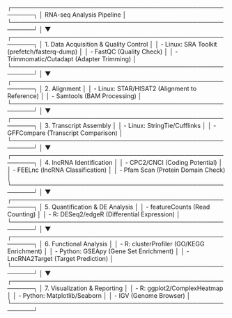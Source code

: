 ┌───────────────────────────────────────────────────────┐
│                 RNA-seq Analysis Pipeline             │
└───────────────────────────────────────────────────────┘
                              │
                              ▼
┌───────────────────────────────────────────────────────┐
│ 1. Data Acquisition & Quality Control                 │
│    - Linux: SRA Toolkit (prefetch/fasterq-dump)       │
│    - FastQC (Quality Check)                           │
│    - Trimmomatic/Cutadapt (Adapter Trimming)          │
└───────────────────────────────────────────────────────┘
                              │
                              ▼
┌───────────────────────────────────────────────────────┐
│ 2. Alignment                                          │
│    - Linux: STAR/HISAT2 (Alignment to Reference)      │
│    - Samtools (BAM Processing)                        │
└───────────────────────────────────────────────────────┘
                              │
                              ▼
┌───────────────────────────────────────────────────────┐
│ 3. Transcript Assembly                                │
│    - Linux: StringTie/Cufflinks                       │
│    - GFFCompare (Transcript Comparison)               │
└───────────────────────────────────────────────────────┘
                              │
                              ▼
┌───────────────────────────────────────────────────────┐
│ 4. lncRNA Identification                              │
│    - CPC2/CNCI (Coding Potential)                     │
│    - FEELnc (lncRNA Classification)                   │
│    - Pfam Scan (Protein Domain Check)                 │
└───────────────────────────────────────────────────────┘
                              │
                              ▼
┌───────────────────────────────────────────────────────┐
│ 5. Quantification & DE Analysis                       │
│    - featureCounts (Read Counting)                    │
│    - R: DESeq2/edgeR (Differential Expression)        │
└───────────────────────────────────────────────────────┘
                              │
                              ▼
┌───────────────────────────────────────────────────────┐
│ 6. Functional Analysis                                 │
│    - R: clusterProfiler (GO/KEGG Enrichment)           │
│    - Python: GSEApy (Gene Set Enrichment)              │
│    - LncRNA2Target (Target Prediction)                │
└───────────────────────────────────────────────────────┘
                              │
                              ▼
┌───────────────────────────────────────────────────────┐
│ 7. Visualization & Reporting                          │
│    - R: ggplot2/ComplexHeatmap                        │
│    - Python: Matplotlib/Seaborn                       │
│    - IGV (Genome Browser)                             │
└───────────────────────────────────────────────────────┘
